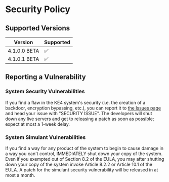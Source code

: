 # Security Policy

## Supported Versions

| Version      | Supported          |
| ------------ | ------------------ |
| 4.1.0.0 BETA | :white_check_mark: |
| 4.1.0.1 BETA | :white_check_mark: |

## Reporting a Vulnerability

### System Security Vulnerabilities  
If you find a flaw in the KE4 system's security (i.e. the creation of a backdoor, encryption bypassing, etc.), you can report it to [the Issues page](https://github.com/cs-AI-dev/Keeneyed-4/issues) and head your issue with "SECURITY ISSUE". The developers will shut down any live servers and get to releasing a patch as soon as possible; expect at most a 1-week delay.

### System Simulant Vulnerabilities
If you find a way for any product of the system to begin to cause damage in a way you can't control, IMMEDIATELY shut down your copy of the system. Even if you exempted out of Section 8.2 of the EULA, you may after shutting down your copy of the system invoke Article 8.2.2 or Article 10.1 of the EULA. A patch for the simulant security vulnerability will be released in at most a month.
